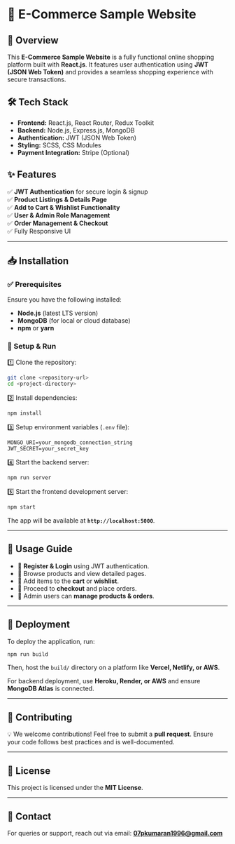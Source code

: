 # 🛒 E-Commerce Sample Website

## 🚀 Overview
This **E-Commerce Sample Website** is a fully functional online shopping platform built with **React.js**. It features user authentication using **JWT (JSON Web Token)** and provides a seamless shopping experience with secure transactions.

## 🛠 Tech Stack
- **Frontend:** React.js, React Router, Redux Toolkit
- **Backend:** Node.js, Express.js, MongoDB
- **Authentication:** JWT (JSON Web Token)
- **Styling:** SCSS, CSS Modules
- **Payment Integration:** Stripe (Optional)

## ✨ Features
✅ **JWT Authentication** for secure login & signup  
✅ **Product Listings & Details Page**  
✅ **Add to Cart & Wishlist Functionality**  
✅ **User & Admin Role Management**  
✅ **Order Management & Checkout**  
✅ Fully Responsive UI  

---

## 📥 Installation
### ✅ Prerequisites
Ensure you have the following installed:
- **Node.js** (latest LTS version)
- **MongoDB** (for local or cloud database)
- **npm** or **yarn**

### 🔧 Setup & Run
1️⃣ Clone the repository:
   ```sh
   git clone <repository-url>
   cd <project-directory>
   ```
2️⃣ Install dependencies:
   ```sh
   npm install
   ```
3️⃣ Setup environment variables (`.env` file):
   ```env
   MONGO_URI=your_mongodb_connection_string
   JWT_SECRET=your_secret_key
   ```
4️⃣ Start the backend server:
   ```sh
   npm run server
   ```
5️⃣ Start the frontend development server:
   ```sh
   npm start
   ```
   The app will be available at **`http://localhost:5000`**.

---

## 🔄 Usage Guide
- 🔹 **Register & Login** using JWT authentication.
- 🔹 Browse products and view detailed pages.
- 🔹 Add items to the **cart** or **wishlist**.
- 🔹 Proceed to **checkout** and place orders.
- 🔹 Admin users can **manage products & orders**.

---

## 🚀 Deployment
To deploy the application, run:
```sh
npm run build
```
Then, host the `build/` directory on a platform like **Vercel, Netlify, or AWS**.

For backend deployment, use **Heroku, Render, or AWS** and ensure **MongoDB Atlas** is connected.

---

## 🤝 Contributing
💡 We welcome contributions! Feel free to submit a **pull request**. Ensure your code follows best practices and is well-documented.

---

## 📜 License
This project is licensed under the **MIT License**.

---

## 📧 Contact
For queries or support, reach out via email: **07pkumaran1996@gmail.com**

